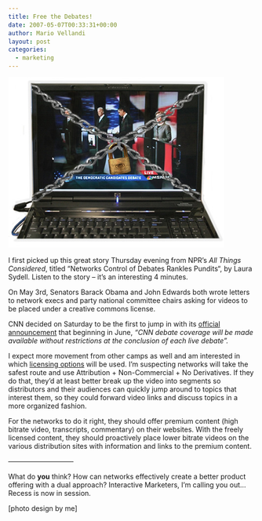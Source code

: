 ```yaml
---
title: Free the Debates!
date: 2007-05-07T00:33:31+00:00
author: Mario Vellandi
layout: post
categories:
  - marketing
---
```

<img src="../wp-content/uploads/2008/03/laptoplock.jpg" />

I first picked up this great story Thursday evening from NPR&#8217;s _All Things Considered_, titled &#8220;<a title="href=">Networks Control of Debates Rankles Pundits</a>&#8220;, by Laura Sydell. Listen to the story &#8211; it&#8217;s an interesting 4 minutes.

On May 3rd, Senators Barack Obama and John Edwards both wrote letters to network execs and party national committee chairs asking for videos to be placed under a creative commons license.

CNN decided on Saturday to be the first to jump in with its <a title="CNN article on democratic presidential candidate debate coverage" href="http://www.cnn.com/POLITICS/blogs/politicalticker/2007/05/cnn-presidential-debate-footage.html">official announcement</a> that beginning in June, *&#8220;CNN debate coverage will be made available without restrictions at the conclusion of each live debate&#8221;.*

I expect more movement from other camps as well and am interested in which <a title="Wikipedia article on Creative Commons licenses" href="http://en.wikipedia.org/wiki/Creative_Commons_licenses">licensing options</a> will be used. I&#8217;m suspecting networks will take the safest route and use Attribution + Non-Commercial + No Derivatives. If they do that, they&#8217;d at least better break up the video into segments so distributors and their audiences can quickly jump around to topics that interest them, so they could forward video links and discuss topics in a more organized fashion.

For the networks to do it right, they should offer premium content (high bitrate video, transcripts, commentary) on their websites. With the freely licensed content, they should proactively place lower bitrate videos on the various distribution sites with information and links to the premium content.

&#8212;&#8212;&#8212;&#8212;&#8212;&#8212;&#8212;&#8212;&#8212;&#8211;

What do **you** think? How can networks effectively create a better product offering with a dual approach? Interactive Marketers, I&#8217;m calling you out&#8230;Recess is now in session.

[photo design by me]
